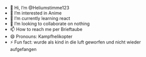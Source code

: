 - 👋 Hi, I’m @Heliumstimme123
- 👀 I’m interested in Anime
- 🌱 I’m currently learning react
- 💞️ I’m looking to collaborate on nothing
- 📫 How to reach me per Brieftaube
- 😄 Pronouns: Kampfhelikopter
- ⚡ Fun fact: wurde als kind in die luft geworfen und nicht wieder aufgefangen

<!---
Heliumstimme123/Heliumstimme123 is a ✨ special ✨ repository because its `README.md` (this file) appears on your GitHub profile.
You can click the Preview link to take a look at your changes.
--->
